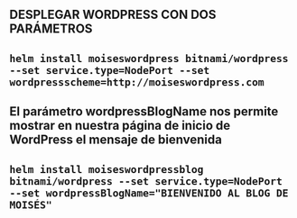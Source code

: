 ## DESPLEGAR WORDPRESS CON DOS PARÁMETROS


## `helm install moiseswordpress bitnami/wordpress --set service.type=NodePort --set wordpressscheme=http://moiseswordpress.com`



## El parámetro wordpressBlogName nos permite mostrar en nuestra página de inicio de WordPress el mensaje de bienvenida

 ## `helm install moiseswordpressblog bitnami/wordpress --set service.type=NodePort --set wordpressBlogName="BIENVENIDO AL BLOG DE MOISÉS"`
